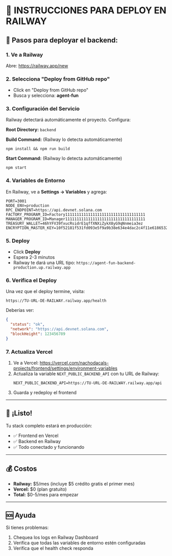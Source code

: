 # 🚂 INSTRUCCIONES PARA DEPLOY EN RAILWAY

## 📝 Pasos para deployar el backend:

### 1. Ve a Railway
Abre: https://railway.app/new

### 2. Selecciona "Deploy from GitHub repo"
- Click en "Deploy from GitHub repo"
- Busca y selecciona: **agent-fun**

### 3. Configuración del Servicio
Railway detectará automáticamente el proyecto. Configura:

**Root Directory:** `backend`

**Build Command:** (Railway lo detecta automáticamente)
```
npm install && npm run build
```

**Start Command:** (Railway lo detecta automáticamente)
```
npm start
```

### 4. Variables de Entorno
En Railway, ve a **Settings → Variables** y agrega:

```env
PORT=3001
NODE_ENV=production
RPC_ENDPOINT=https://api.devnet.solana.com
FACTORY_PROGRAM_ID=Factory11111111111111111111111111111111111
MANAGER_PROGRAM_ID=Manager11111111111111111111111111111111111
TREASURY_WALLET=46hYFV39fxucRsidrE1qffXNXiZykX8yG9qNnmeia3ez
ENCRYPTION_MASTER_KEY=10f52181f531fd093e5f9a9b38e634e4dac2c4f11e6186532a275c316d7b32a3
```

### 5. Deploy
- Click **Deploy**
- Espera 2-3 minutos
- Railway te dará una URL tipo: `https://agent-fun-backend-production.up.railway.app`

### 6. Verifica el Deploy
Una vez que el deploy termine, visita:
```
https://TU-URL-DE-RAILWAY.railway.app/health
```

Deberías ver:
```json
{
  "status": "ok",
  "network": "https://api.devnet.solana.com",
  "blockHeight": 123456789
}
```

### 7. Actualiza Vercel
1. Ve a Vercel: https://vercel.com/nachodacals-projects/frontend/settings/environment-variables
2. Actualiza la variable `NEXT_PUBLIC_BACKEND_API` con tu URL de Railway:
   ```
   NEXT_PUBLIC_BACKEND_API=https://TU-URL-DE-RAILWAY.railway.app/api
   ```
3. Guarda y redeploy el frontend

---

## 🎉 ¡Listo!

Tu stack completo estará en producción:
- ✅ Frontend en Vercel
- ✅ Backend en Railway
- ✅ Todo conectado y funcionando

---

## 💰 Costos

- **Railway:** $5/mes (incluye $5 crédito gratis el primer mes)
- **Vercel:** $0 (plan gratuito)
- **Total:** $0-5/mes para empezar

---

## 🆘 Ayuda

Si tienes problemas:
1. Chequea los logs en Railway Dashboard
2. Verifica que todas las variables de entorno estén configuradas
3. Verifica que el health check responda
